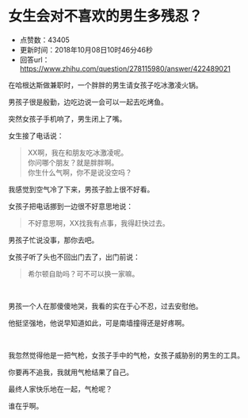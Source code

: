 # 女生会对不喜欢的男生多残忍？
- 点赞数：43405
- 更新时间：2018年10月08日10时46分46秒
- 回答url：https://www.zhihu.com/question/278115980/answer/422489021
<body>
 <p data-pid="ODLlL4ME">在哈根达斯做兼职时，一个胖胖的男生请女孩子吃冰激凌火锅。</p>
 <p data-pid="f01cLylq">男孩子很是殷勤，边吃边说一会可以一起去吃烤鱼。</p>
 <p data-pid="cJkWhSzY">突然女孩子手机响了，男生闭上了嘴。</p>
 <p data-pid="VlxZraNt">女生接了电话说：</p>
 <blockquote data-pid="mzglHb2t">
  XX啊，我在和朋友吃冰激凌呢。
  <br>
  你问哪个朋友？就是胖胖啊。
  <br>
  你生什么气啊，你不是说没空吗？
 </blockquote>
 <p data-pid="_vio1EKj">我感觉到空气冷了下来，男孩子脸上很不好看。</p>
 <p data-pid="R47ePocZ">女孩子把电话挪到一边很不好意思地说：</p>
 <blockquote data-pid="H8qlSoe-">
  不好意思啊，XX找我有点事，我得赶快过去。
 </blockquote>
 <p data-pid="mzWChmCt">男孩子忙说没事，那你去吧。</p>
 <p data-pid="4nex28yf">女孩子听了头也不回出门去了，出门前说：</p>
 <blockquote data-pid="ZWsmQp_y">
  希尔顿自助吗？可不可以换一家嘛。
 </blockquote>
 <p class="ztext-empty-paragraph"><br></p>
 <p data-pid="jj8ZaTt1">男孩一个人在那傻傻地哭，我看的实在于心不忍，过去安慰他。</p>
 <p data-pid="OKOb7nKL">他挺坚强地，他说早知道如此，可是南墙撞得还是好疼啊。</p>
 <p class="ztext-empty-paragraph"><br></p>
 <p data-pid="ckbp8NMg">我忽然觉得他是一把气枪，女孩子手中的气枪，女孩子威胁别的男生的工具。</p>
 <p data-pid="Aae3tAY4">你要再不追我，我就用气枪结果了自己。</p>
 <p data-pid="lNYa6Ezl">最终人家快乐地在一起，气枪呢？</p>
 <p data-pid="dFvfLIYs">谁在乎啊。</p>
</body>
